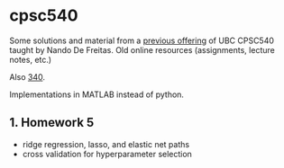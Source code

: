 # cpsc540
Some solutions and material from a [previous offering](http://www.cs.ubc.ca/~nando/540-2013/) of UBC CPSC540 taught by Nando De Freitas. Old online resources (assignments, lecture notes, etc.)

Also [340](http://www.cs.ubc.ca/~nando/340-2012/).

Implementations in MATLAB instead of python.

## 1. Homework 5
- ridge regression, lasso, and elastic net paths
- cross validation for hyperparameter selection
